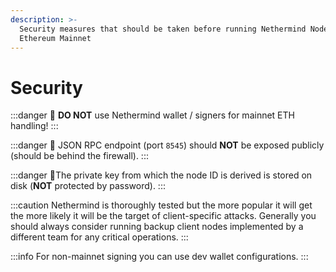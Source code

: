 ```yaml
---
description: >-
  Security measures that should be taken before running Nethermind Node on
  Ethereum Mainnet
---
```


# Security

:::danger
:loudspeaker: **DO NOT** use Nethermind wallet / signers for mainnet ETH handling!
:::

:::danger
:loudspeaker: JSON RPC endpoint (port `8545`) should **NOT** be exposed publicly (should be behind the firewall).
:::

:::danger
:loudspeaker:The private key from which the node ID is derived is stored on disk (**NOT** protected by password).
:::

:::caution
Nethermind is thoroughly tested but the more popular it will get the more likely it will be the target of client-specific attacks. Generally you should always consider running backup client nodes implemented by a different team for any critical operations.
:::

:::info
For non-mainnet signing you can use dev wallet configurations.
:::
